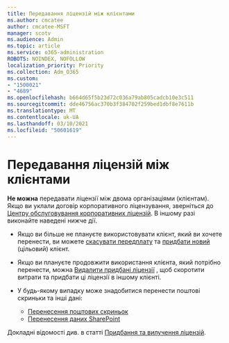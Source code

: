 ```yaml
---
title: Передавання ліцензій між клієнтами
ms.author: cmcatee
author: cmcatee-MSFT
manager: scotv
ms.audience: Admin
ms.topic: article
ms.service: o365-administration
ROBOTS: NOINDEX, NOFOLLOW
localization_priority: Priority
ms.collection: Adm_O365
ms.custom:
- "1500021"
- "4689"
ms.openlocfilehash: b664d65f5b23d72c036a79ab805cadcb10e3c511
ms.sourcegitcommit: dde46756ac370b3f384702f259bed1dbf8e7611b
ms.translationtype: MT
ms.contentlocale: uk-UA
ms.lasthandoff: 03/10/2021
ms.locfileid: "50601619"
---
```

# <a name="transfer-licenses-between-tenants"></a>Передавання ліцензій між клієнтами

**Не можна** передавати ліцензії між двома організаціями (клієнтам). Якщо ви уклали договір корпоративного ліцензування, зверніться до [Центру обслуговування корпоративних ліцензій](https://support.microsoft.com/help/4471406/how-to-contact-the-microsoft-volume-licensing-service-center). В іншому разі виконайте наведені нижче дії.

- Якщо ви більше не плануєте використовувати клієнт, який ви хочете перенести, ви можете [скасувати передплату](https://admin.microsoft.com/Adminportal/Home?source=applauncher#/subscriptions) та [придбати новий](https://www.microsoft.com/microsoft-365/business/compare-all-microsoft-365-business-products?rtc=2&activetab=tab:primaryr2) (цільовий) клієнт.
- Якщо ви плануєте продовжити використання клієнта, який потрібно перенести, можна [Видалити придбані ліцензії](https://docs.microsoft.com/microsoft-365/commerce/licenses/buy-licenses#buy-or-remove-licenses-for-your-business-subscription) , щоб скоротити витрати та придбати ці ліцензії в іншому клієнті.
- У будь-якому випадку може знадобитися перенести поштові скриньки та інші дані:

    - [Перенесення поштових скриньок](https://docs.microsoft.com/Exchange/mailbox-migration/migrate-mailboxes-across-tenants)
    - [Перенесення даних SharePoint](https://aka.ms/modernSpoAdminCenter/CloudContentMigrations)

Докладні відомості див. в статті [Придбання та вилучення ліцензій](https://docs.microsoft.com/microsoft-365/commerce/licenses/buy-licenses).